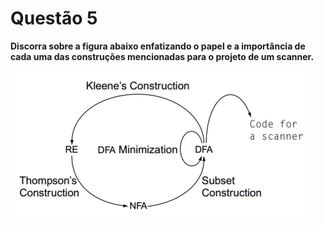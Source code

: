 # Questão 5

**Discorra sobre a figura abaixo enfatizando o papel e a importância de cada uma das construções mencionadas para o projeto de um scanner.**

![question-figure](../question_5/assets/question_figure.png)

